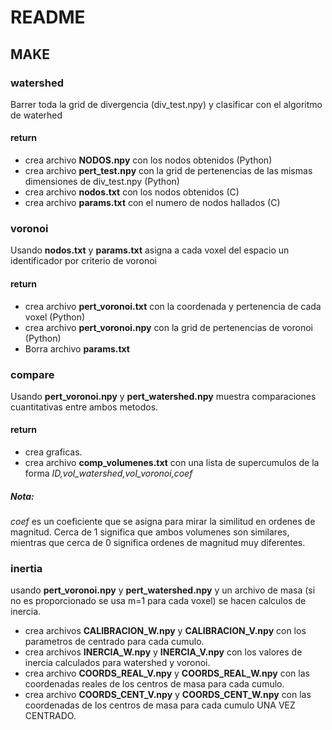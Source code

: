 # README

## MAKE

### watershed
Barrer toda la grid de divergencia (div_test.npy) y clasificar con el algoritmo de waterhed
#### return
* crea archivo **NODOS.npy** con los nodos obtenidos (Python)
* crea archivo **pert_test.npy** con la grid de pertenencias de las mismas dimensiones de div_test.npy (Python)
* crea archivo **nodos.txt** con los nodos obtenidos (C)
* crea archivo **params.txt** con el numero de nodos hallados (C)


### voronoi
Usando **nodos.txt** y **params.txt** asigna a cada voxel del espacio un identificador por criterio de voronoi
#### return
* crea archivo **pert_voronoi.txt** con la coordenada y pertenencia de cada voxel (Python)
* crea archivo **pert_voronoi.npy** con la grid de pertenencias de voronoi (Python)
* Borra archivo **params.txt**



### compare
Usando **pert_voronoi.npy** y **pert_watershed.npy** muestra comparaciones cuantitativas entre ambos metodos.
#### return
* crea graficas.
* crea archivo **comp_volumenes.txt** con una lista de supercumulos de la forma *ID,vol_watershed,vol_voronoi,coef*

##### Nota:
*coef* es un coeficiente que se asigna para mirar la similitud en ordenes de magnitud. Cerca de 1 significa que ambos volumenes
son similares, mientras que cerca de 0 significa ordenes de magnitud muy diferentes.


### inertia
usando  **pert_voronoi.npy** y **pert_watershed.npy** y un archivo de masa (si no es proporcionado se usa m=1 para cada voxel) se hacen calculos de inercia.
* crea archivos **CALIBRACION_W.npy** y **CALIBRACION_V.npy** con los parametros de centrado para cada cumulo.
* crea archivos **INERCIA_W.npy** y **INERCIA_V.npy** con los valores de inercia calculados para watershed y voronoi.
* crea archivo **COORDS_REAL_V.npy** y **COORDS_REAL_W.npy** con las coordenadas reales de los centros de masa para cada cumulo.
* crea archivo **COORDS_CENT_V.npy** y **COORDS_CENT_W.npy** con las coordenadas de los centros de masa para cada cumulo UNA VEZ CENTRADO.


